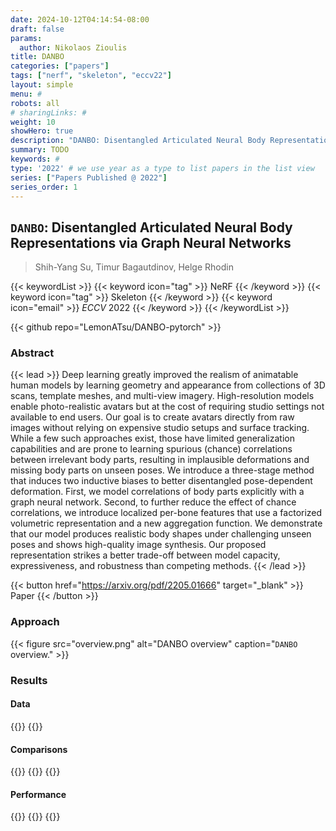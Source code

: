 ```yaml
---
date: 2024-10-12T04:14:54-08:00
draft: false
params:
  author: Nikolaos Zioulis
title: DANBO
categories: ["papers"]
tags: ["nerf", "skeleton", "eccv22"]
layout: simple
menu: #
robots: all
# sharingLinks: #
weight: 10
showHero: true
description: "DANBO: Disentangled Articulated Neural Body Representations via Graph Neural Networks"
summary: TODO
keywords: #
type: '2022' # we use year as a type to list papers in the list view
series: ["Papers Published @ 2022"]
series_order: 1
---
```


## `DANBO`: Disentangled Articulated Neural Body Representations via Graph Neural Networks

> Shih-Yang Su, Timur Bagautdinov, Helge Rhodin

{{< keywordList >}}
{{< keyword icon="tag" >}} NeRF {{< /keyword >}}
{{< keyword icon="tag" >}} Skeleton {{< /keyword >}}
{{< keyword icon="email" >}} *ECCV* 2022 {{< /keyword >}}
{{< /keywordList >}}

{{< github repo="LemonATsu/DANBO-pytorch" >}}

### Abstract
{{< lead >}}
Deep learning greatly improved the realism of animatable human models by learning geometry and appearance from collections of 3D scans, template meshes, and multi-view imagery. High-resolution models enable photo-realistic avatars but at the cost of requiring studio settings not available to end users. Our goal is to create avatars directly from raw images without relying on expensive studio setups and surface tracking. While a few such approaches exist, those have limited generalization capabilities and are prone to learning spurious (chance) correlations between irrelevant body parts, resulting in implausible deformations and missing body parts on unseen poses. We introduce a three-stage method that induces two inductive biases to better disentangled pose-dependent deformation. First, we model correlations of body parts explicitly with a graph neural network. Second, to further reduce the effect of chance correlations, we introduce localized per-bone features that use a factorized volumetric representation and a new aggregation function. We demonstrate that our model produces realistic body shapes under challenging unseen poses and shows high-quality image synthesis. Our proposed representation strikes a better trade-off between model capacity, expressiveness, and robustness than competing methods. 
{{< /lead >}}

{{< button href="https://arxiv.org/pdf/2205.01666" target="_blank" >}}
Paper
{{< /button >}}

### Approach

{{< figure
    src="overview.png"
    alt="DANBO overview"
    caption="`DANBO` overview."
    >}}

### Results

#### Data
{{<badge label="test" message="Human3.6M" color="critical" logo="link" link="http://vision.imar.ro/human3.6m/description.php" target="_blank">}}
{{<badge label="test" message="MonoPerfCap" color="coral" logo="link" link="https://vcai.mpi-inf.mpg.de/projects/wxu/MonoPerfCap/" target="_blank">}}

#### Comparisons
{{<badge label="body--NeRF" message="NeuralBody" color="coral" logo="github" link="https://github.com/zju3dv/neuralbody" target="_blank">}}
{{<badge label="body--NeRF" message="A--NeRF" color="orange" logo="github" link="https://github.com/LemonATsu/A-NeRF" target="_blank">}}
{{<badge label="body--NeRF" message="AnimatableNeRF" color="cyan" logo="github" link="https://github.com/zju3dv/animatable_nerf" target="_blank">}}

#### Performance
{{<badge label="train" message="20h" color="informational" logo="link" >}}
{{<badge label="train" message="2_x_V100" color="informational" logo="link" >}}
{{<badge label="train" message="11Gb" color="informational" logo="link" >}}